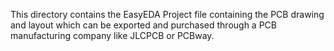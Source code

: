 This directory contains the EasyEDA Project file containing the PCB drawing and layout which can be exported and purchased through a PCB manufacturing company like JLCPCB or PCBway.
